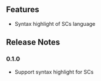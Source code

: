 ## Features

* Syntax highlight of SCs language

## Release Notes

### 0.1.0
- Support syntax highlight for SCs
